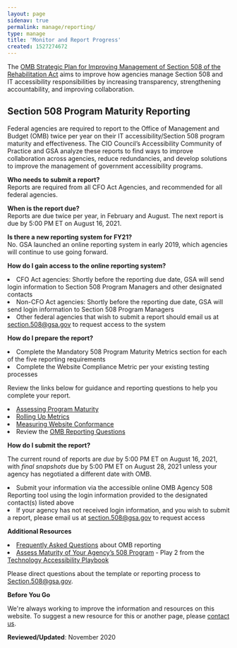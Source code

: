 ```yaml
---
layout: page
sidenav: true
permalink: manage/reporting/
type: manage
title: 'Monitor and Report Progress'
created: 1527274672
---
```


<p dir="ltr">
  The <a href="https://obamawhitehouse.archives.gov/sites/default/files/omb/procurement/memo/strategic-plan-508-compliance.pdf">OMB Strategic Plan for Improving Management of Section 508 of the Rehabilitation Act</a> aims to improve how agencies manage Section 508 and IT accessibility responsibilities by increasing transparency, strengthening accountability, and improving collaboration.
</p>

<h2 dir="ltr">
  Section 508 Program Maturity Reporting
</h2>

<p dir="ltr">
  Federal agencies are required to report to the Office of Management and Budget (OMB) twice per year on their IT accessibility/Section 508 program maturity and effectiveness. The CIO Council’s Accessibility Community of Practice and GSA analyze these reports to find ways to improve collaboration across agencies, reduce redundancies, and develop solutions to improve the management of government accessibility programs.
</p>

<p dir="ltr">
  <strong>Who needs to submit a report?</strong><br /> Reports are required from all CFO Act Agencies, and recommended for all federal agencies.
</p>

<p dir="ltr">
  <strong>When is the report due?</strong><br /> Reports are due twice per year, in February and August. The next report is due by 5:00 PM ET on August 16, 2021.
</p>

<p dir="ltr">
  <strong>Is there a new reporting system for FY21?</strong><br /> No.&nbsp;GSA launched an online reporting system in early 2019, which agencies will continue to use going forward.
</p>

<p dir="ltr">
  <strong>How do I gain access to the online reporting system?</strong>
</p>

<li dir="ltr">
  CFO Act agencies: Shortly before the reporting due date, GSA will send login information to Section 508 Program Managers and other designated contacts
</li>
<li dir="ltr">
  Non-CFO Act agencies: Shortly before the reporting due date, GSA will send login information to Section 508 Program Managers
</li>
<li dir="ltr">
  Other federal agencies that wish to submit a report should email us at <a class="mailto" href="mailto:section.508@gsa.gov">section.508@gsa.gov</a> to request access to the system
</li>

<p dir="ltr">
  <strong>How do I prepare the report?</strong>
</p>

<li dir="ltr">
  Complete the Mandatory 508 Program Maturity Metrics section for each of the five reporting requirements
</li>
<li dir="ltr">
  Complete the Website Compliance Metric per your existing testing processes
</li>

<p dir="ltr">
  Review the links below for guidance and reporting questions to help you complete your report.
</p>

<li dir="ltr">
  <a href="https://www.section508.gov/manage/reporting/guidelines-program-maturity">Assessing Program Maturity</a>
</li>
<li dir="ltr">
  <a href="https://www.section508.gov/manage/reporting/guidelines-roll-up-metrics">Rolling Up Metrics</a>
</li>
<li dir="ltr">
  <a href="https://www.section508.gov/manage/reporting/guidelines-conformance">Measuring Website Conformance</a>
</li>
<li dir="ltr">
  Review the <a href="https://www.section508.gov/manage/reporting/questions">OMB Reporting Questions</a>
</li>

<p dir="ltr">
  <strong>How do I submit the report?</strong>
</p>

<p dir="ltr">
  The current round of reports are&nbsp;<em>due&nbsp;</em>by 5:00 PM ET on August 16, 2021, with&nbsp;<em>final snapshots</em>&nbsp;due by 5:00 PM ET on August 28, 2021&nbsp;unless your agency has negotiated a different date with OMB.
</p>

<li dir="ltr">
    Submit your information via the accessible online OMB Agency 508 Reporting tool using the login information provided to the designated contact(s) listed above
</li>

<li dir="ltr">
If your agency has not received login information, and you wish to submit a report, please email us at <a class="mailto" href="mailto:section.508@gsa.gov">section.508@gsa.gov</a> to request access

</li>

<p dir="ltr">
  <strong>Additional Resources</strong>
</p>

<li dir="ltr">
  <a href="https://www.section508.gov/manage/reporting/faq">Frequently Asked Questions</a> about OMB reporting
</li>
<li dir="ltr">
  <a href="https://www.section508.gov/tools/playbooks/technology-accessibility-playbook-intro/play02">Assess Maturity of Your Agency’s 508 Program</a> - Play 2 from the <a href="https://www.section508.gov/tools/playbooks/technology-accessibility-playbook-intro">Technology Accessibility Playbook</a>
</li>

<p dir="ltr">
  Please direct questions about the template or reporting process to <a href="mailto:Section.508@gsa.gov" target="_blank">Section.508@gsa.gov</a>.
</p>

<div class="border-base radius-lg border-1px">
  <div class="padding-1">
    <strong>Before You Go</strong> 
<p dir="ltr">
      We're always working to improve the information and resources on this website. To suggest a new resource for this or another page, please <a class="mailto" href="mailto:section.508@gsa.gov">contact us</a>.
    </p>
  </div>
</div>

**Reviewed/Updated**: November 2020
